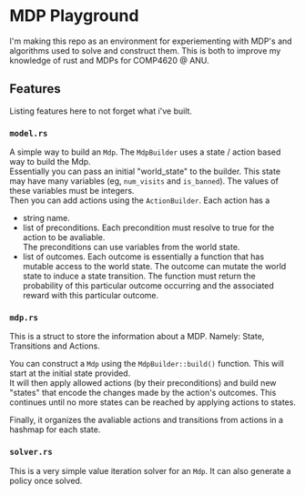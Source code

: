 # MDP Playground

I'm making this repo as an environment for experiementing with MDP's and algorithms used to solve and construct them. This is both to improve my knowledge of rust and MDPs for COMP4620 @ ANU.

## Features

Listing features here to not forget what i've built.

### `model.rs`

A simple way to build an `Mdp`. The `MdpBuilder` uses a state / action based way to build the Mdp.  
Essentially you can pass an initial "world_state" to the builder. This state may have many variables (eg, `num_visits` and `is_banned`). The values of these variables must be integers.  
Then you can add actions using the `ActionBuilder`. Each action has a

- string name.
- list of preconditions. Each precondition must resolve to true for the action to be avaliable.  
  The preconditions can use variables from the world state.
- list of outcomes. Each outcome is essentially a function that has mutable access to the world state. The outcome can mutate the world state to induce a state transition.
  The function must return the probability of this particular outcome occurring and the associated reward with this particular outcome.

### `mdp.rs`

This is a struct to store the information about a MDP. Namely: State, Transitions and Actions.

You can construct a `Mdp` using the `MdpBuilder::build()` function. This will start at the initial state provided.  
It will then apply allowed actions (by their preconditions) and build new "states" that encode the changes made by the action's outcomes. This continues until no more states can be reached by applying actions to states.

Finally, it organizes the avaliable actions and transitions from actions in a hashmap for each state.

### `solver.rs`

This is a very simple value iteration solver for an `Mdp`. It can also generate a policy once solved.

